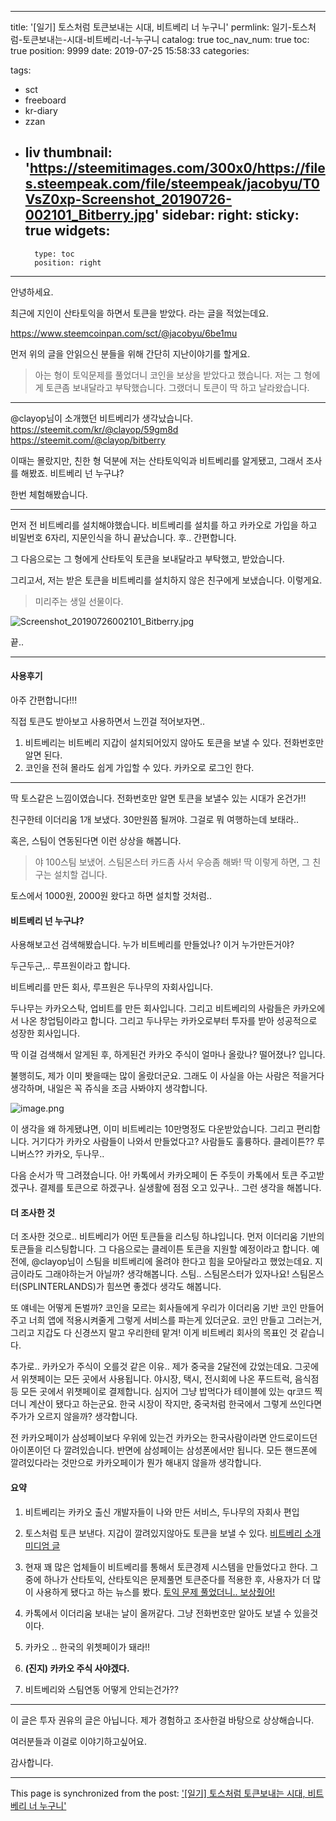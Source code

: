 
---
title: '[일기] 토스처럼 토큰보내는 시대, 비트베리 너 누구니'
permlink: 일기-토스처럼-토큰보내는-시대-비트베리-너-누구니
catalog: true
toc_nav_num: true
toc: true
position: 9999
date: 2019-07-25 15:58:33
categories:

tags:
- sct
- freeboard
- kr-diary
- zzan
- liv
thumbnail: 'https://steemitimages.com/300x0/https://files.steempeak.com/file/steempeak/jacobyu/T0VsZ0xp-Screenshot_20190726-002101_Bitberry.jpg'
sidebar:
    right:
        sticky: true
widgets:
    -
        type: toc
        position: right
---


안녕하세요.

최근에 지인이 산타토익을 하면서 토큰을 받았다. 
라는 글을 적었는데요.

https://www.steemcoinpan.com/sct/@jacobyu/6be1mu

먼저 위의 글을 안읽으신 분들을 위해 간단히 지난이야기를 할게요. 

> 아는 형이 토익문제를 풀었더니 코인을 보상을 받았다고 했습니다. 
저는 그 형에게 토큰좀 보내달라고 부탁했습니다. 
그랬더니 토큰이 딱 하고 날라왔습니다. 

---

@clayop님이 소개했던 비트베리가 생각났습니다.
https://steemit.com/kr/@clayop/59gm8d
https://steemit.com/@clayop/bitberry

이때는 몰랐지만, 친한 형 덕분에 저는 산타토익익과 비트베리를 알게됐고,  그래서 조사를 해봤죠.
비트베리 넌 누구냐?

한번 체험해봤습니다.

---

먼저 전 비트베리를 설치해야했습니다. 비트베리를 설치를 하고 카카오로 가입을 하고 비밀번호 6자리, 지문인식을 하니 끝났습니다. 후.. 간편합니다.

그 다음으로는 그 형에게 산타토익 토큰을 보내달라고 부탁했고, 받았습니다.

그리고서, 저는 받은 토큰을 비트베리를 설치하지 않은 친구에게 보냈습니다.  이렇게요.

> 미리주는 생일 선물이다.

![Screenshot_20190726002101_Bitberry.jpg](https://steemitimages.com/300x0/https://files.steempeak.com/file/steempeak/jacobyu/T0VsZ0xp-Screenshot_20190726-002101_Bitberry.jpg)

끝..

---

#### 사용후기

아주 간편합니다!!!

직접 토큰도 받아보고 사용하면서 느낀걸 적어보자면..

1. 비트베리는 비트베리 지갑이 설치되어있지 않아도 토큰을 보낼 수 있다. 전화번호만 알면 된다. 
2. 코인을 전혀 몰라도 쉽게 가입할 수 있다. 카카오로 로그인 한다.

---

딱 토스같은 느낌이였습니다.
전화번호만 알면 토큰을 보낼수 있는 시대가 온건가!!

친구한테 이더리움 1개 보냈다. 30만원쯤 될꺼야. 그걸로 뭐 여행하는데 보태라..

혹은, 스팀이 연동된다면 이런 상상을 해봅니다.
> 야 100스팀 보냈어. 스팀몬스터 카드좀 사서 우승좀 해봐!
딱 이렇게 하면, 그 친구는 설치할 겁니다. 

토스에서 1000원, 2000원 왔다고 하면 설치할 것처럼..

#### 비트베리 넌 누구냐?

사용해보고선 검색해봤습니다. 누가 비트베리를 만들었나? 이거 누가만든거야?

두근두근,.. 루프원이라고 합니다.

비트베리를 만든 회사, 루프원은 두나무의 자회사입니다. 

두나무는 카카오스탁, 업비트를 만든 회사입니다. 그리고 비트베리의 사람들은 카카오에서 나온 창업팀이라고 합니다. 그리고 두나무는 카카오로부터 투자를 받아 성공적으로 성장한 회사입니다.

딱 이걸 검색해서 알게된 후, 하게된건 카카오 주식이 얼마나 올랐나? 떨어졌나? 입니다.

불행히도, 제가 이미 봣을때는 많이 올랐더군요.
그래도 이 사실을 아는 사람은 적을거다 생각하며, 내일은 꼭 쥬식을 조금 사봐야지 생각합니다.

![image.png](https://files.steempeak.com/file/steempeak/jacobyu/icQGLa5i-image.png)

이 생각을 왜 하게됐냐면, 이미 비트베리는 10만명정도 다운받았습니다. 그리고 편리합니다. 거기다가 카카오 사람들이 나와서 만들었다고? 사람들도 훌륭하다. 클레이튼?? 루니버스?? 카카오, 두나무..

다음 순서가 딱 그려졌습니다. 아! 카톡에서 카카오페이 돈 주듯이
카톡에서 토큰 주고받겠구나. 결제를 토큰으로 하겠구나. 실생활에 점점 오고 있구나..
그런 생각을 해봅니다.


#### 더 조사한 것

더 조사한 것으로.. 비트베리가 어떤 토큰들을 리스팅 하냐입니다.
먼저 이더리움 기반의 토큰들을 리스팅합니다.
그 다음으로는 클레이튼 토큰을 지원할 예정이라고 합니다.
예전에, @clayop님이 스팀을 비트베리에 올려야 한다고 힘을 모아달라고 했었는데요.
지금이라도 그래야하는거 아닐까? 생각해봅니다.
스팀.. 스팀몬스터가 있자나요! 
스팀몬스터(SPLINTERLANDS)가 힘쓰면 좋겠다 생각도 해봅니다.

또 얘네는 어떻게 돈벌까?
코인을 모르는 회사들에게 우리가 이더리움 기반 코인 만들어주고 너희 앱에 적용시켜줄게
그렇게 서비스를 파는게 있더군요.
코인 만들고 그러는거, 그리고 지갑도 다 신경쓰지 말고 우리한테 맡겨!
이게 비트베리 회사의 목표인 것 같습니다.

추가로.. 카카오가 주식이 오를것 같은 이유..
제가 중국을 2달전에 갔었는데요. 그곳에서 위챗페이는 모든 곳에서 사용됩니다.
야시장, 택시, 전시회에 나온 푸드트럭, 음식점 등 모든 곳에서 위챗페이로 결제합니다.
심지어 그냥 밥먹다가 테이블에 있는 qr코드 찍더니 계산이 됐다고 하는군요.
한국 시장이 작지만, 중국처럼 한국에서 그렇게 쓰인다면 주가가 오르지 않을까? 생각합니다.

전 카카오페이가 삼성페이보다 우위에 있는건 카카오는 한국사람이라면 안드로이드던 아이폰이던 다 깔려있습니다.
반면에 삼성페이는 삼성폰에서만 됩니다. 모든 핸드폰에 깔려있다라는 것만으로 카카오페이가 뭔가 해내지 않을까 생각합니다.

#### 요약

1. 비트베리는 카카오 출신 개발자들이 나와 만든 서비스, 두나무의 자회사 편입
2. 토스처럼 토큰 보낸다. 지갑이 깔려있지않아도 토큰을 보낼 수 있다.
[비트베리 소개 미디엄 글](https://medium.com/bitberry/%EB%A3%A8%ED%8A%B8%EC%9B%90-%EB%8C%80%ED%91%9C%EC%97%90%EA%B2%8C-%EB%93%A3%EB%8A%94-%EB%B9%84%ED%8A%B8%EB%B2%A0%EB%A6%AC-%EC%9D%B4%EC%95%BC%EA%B8%B0-1ccf14b7cd40)
3. 현재 꽤 많은 업체들이 비트베리를 통해서 토큰경제 시스템을 만들었다고 한다. 그 중에 하나가 산타토익, 산타토익은 문제풀면 토큰준다를 적용한 후, 사용자가 더 많이 사용하게 됐다고 하는 뉴스를 봤다.
[토익 문제 풀었더니.. 보상줬어!](http://www.thebchain.co.kr/news/articleView.html?idxno=4423)

4. 카톡에서 이더리움 보내는 날이 올꺼같다. 그냥 전화번호만 알아도 보낼 수 있을것이다.
5. 카카오 .. 한국의 위쳇페이가 돼라!!

6. **(진지) 카카오 주식 사야겠다.**
7. 비트베리와 스팀연동 어떻게 안되는건가??

---

이 글은 투자 권유의 글은 아닙니다. 제가 경험하고 조사한걸  바탕으로 상상해습니다. 

여러분들과 이걸로 이야기하고싶어요.

감사합니다.

- - -

This page is synchronized from the post: ['[일기] 토스처럼 토큰보내는 시대, 비트베리 너 누구니'](https://steempeak.com/@jacobyu/2zr81)
